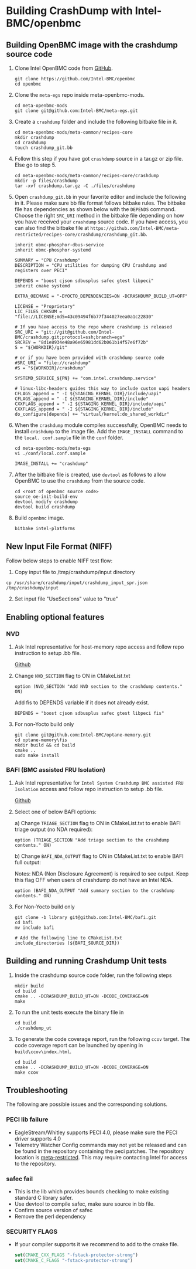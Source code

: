 # Building CrashDump with Intel-BMC/openbmc

## Building OpenBMC image with the crashdump source code

1. Clone Intel OpenBMC code from [GitHub](https://github.com/Intel-BMC/openbmc).
    ```shell
    git clone https://github.com/Intel-BMC/openbmc
    cd openbmc
    ```

2. Clone the `meta-egs` repo inside meta-openbmc-mods.
    ```shell
    cd meta-openbmc-mods
    git clone git@github.com:Intel-BMC/meta-egs.git
    ```

3. Create a `crashdump` folder and include the following bitbake file in it.
    ```shell
    cd meta-openbmc-mods/meta-common/recipes-core
    mkdir crashdump
    cd crashdump
    touch crashdump_git.bb
    ```

4. Follow this step if you have got `crashdump` source in a tar.gz or zip file.
Else go to step 5.
    ```shell
    cd meta-openbmc-mods/meta-common/recipes-core/crashdump
    mkdir -p files/crashdump
    tar -xvf crashdump.tar.gz -C ./files/crashdump
    ```

5. Open `crashdump_git.bb` in your favorite editor and include the following in
it. Please make sure bb file format follows bitbake rules. The bitbake file has
dependencies as shown below with the `DEPENDS` command. Choose the right
`SRC_URI` method in the bitbake file depending on how you have received your
`crashdump` source code. If you have access, you can also find the bitbake file
at `https://github.com/Intel-BMC/meta-restricted/recipes-core/crashdump/crashdump_git.bb`.

    ```bitbake
    inherit obmc-phosphor-dbus-service
    inherit obmc-phosphor-systemd

    SUMMARY = "CPU Crashdump"
    DESCRIPTION = "CPU utilities for dumping CPU Crashdump and registers over PECI"

    DEPENDS = "boost cjson sdbusplus safec gtest libpeci"
    inherit cmake systemd

    EXTRA_OECMAKE = "-DYOCTO_DEPENDENCIES=ON -DCRASHDUMP_BUILD_UT=OFF"

    LICENSE = "Proprietary"
    LIC_FILES_CHKSUM = "file://LICENSE;md5=43c09494f6b77f344027eea0a1c22830"

    # If you have access to the repo where crashdump is released
    SRC_URI = "git://git@github.com/Intel-BMC/crashdump.git;protocol=ssh;branch=egs"
    SRCREV = "8d1e8934e48a96e65981dd62b061b14f57e6f72b"
    S = "${WORKDIR}/git"

    # or if you have been provided with crashdump source code
    #SRC_URI = "file://crashdump"
    #S = "${WORKDIR}/crashdump"

    SYSTEMD_SERVICE_${PN} += "com.intel.crashdump.service"

    # linux-libc-headers guides this way to include custom uapi headers
    CFLAGS_append = " -I ${STAGING_KERNEL_DIR}/include/uapi"
    CFLAGS_append = " -I ${STAGING_KERNEL_DIR}/include"
    CXXFLAGS_append = " -I ${STAGING_KERNEL_DIR}/include/uapi"
    CXXFLAGS_append = " -I ${STAGING_KERNEL_DIR}/include"
    do_configure[depends] += "virtual/kernel:do_shared_workdir"
    ```

6. When the `crashdump` module compiles successfully, OpenBMC needs to install
`crashdump` to the image file. Add the `IMAGE_INSTALL` command to the `local.
conf.sample` file in the `conf` folder.

    ```shell
    cd meta-openbmc-mods/meta-egs
    vi ./conf/local.conf.sample
    ```

    ```vi
    IMAGE_INSTALL += "crashdump"
    ```

7. After the bitbake file is created, use `devtool` as follows to allow OpenBMC
to use the `crashdump` from the source code.
    ```shell
    cd <root of openbmc source code>
    source oe-init-build-env
    devtool modify crashdump
    devtool build crashdump
    ```

8. Build `openbmc` image.

    ```shell
    bitbake intel-platforms
    ```

## New Input File Format (NIFF)

Follow below steps to enable NIFF test flow:

1. Copy input file to /tmp/crashdump/input directory

```example
cp /usr/share/crashdump/input/crashdump_input_spr.json /tmp/crashdump/input
```

2. Set input file "UseSections" value to "true"

## Enabling optional features

### NVD

1. Ask Intel representative for host-memory repo access and follow repo
   instruction to setup .bb file.

   [Github](https://github.com/Intel-BMC/host-memory)

2. Change `NVD_SECTION` flag to ON in CMakeList.txt

   ```
   option (NVD_SECTION "Add NVD section to the crashdump contents." ON)
   ```

   Add fis to DEPENDS variable if it does not already exist.
   ```
   DEPENDS = "boost cjson sdbusplus safec gtest libpeci fis"
   ```

3. For non-Yocto build only

   ```shell
   git clone git@github.com:Intel-BMC/optane-memory.git
   cd optane-memory\fis
   mkdir build && cd build
   cmake ..
   sudo make install
   ```

### BAFI (BMC assisted FRU Isolation)

1. Ask Intel representative for `Intel System Crashdump BMC assisted FRU Isolation`
   access and follow repo instruction to setup .bb file.

   [Github](https://github.com/Intel-BMC/bafi)

2. Select one of below BAFI options:

   a) Change `TRIAGE_SECTION` flag to ON in CMakeList.txt to enable BAFI triage output (no NDA required):

   ```
   option (TRIAGE_SECTION "Add triage section to the crashdump contents." ON)
   ```

   b) Change `BAFI_NDA_OUTPUT` flag to ON in CMakeList.txt to enable BAFI full output:

   Notes: NDA (Non Disclosure Agreement) is required to see output. Keep this flag OFF when users of crashdump do not have an Intel NDA.

   ```
   option (BAFI_NDA_OUTPUT "Add summary section to the crashdump contents." ON)
   ```

3. For Non-Yocto build only

   ```shell
   git clone -b library git@github.com:Intel-BMC/bafi.git
   cd bafi
   mv include bafi

   # Add the following line to CMakeList.txt
   include_directories (${BAFI_SOURCE_DIR})
   ```

## Building and running Crashdump Unit tests

1. Inside the crashdump source code folder, run the following steps

    ```shell
    mkdir build
    cd build
    cmake .. -DCRASHDUMP_BUILD_UT=ON -DCODE_COVERAGE=ON
    make
    ```

2. To run the unit tests execute the binary file in
    ```shell
    cd build
    ./crashdump_ut
    ```

3. To generate the code coverage report, run the following `ccov` target. The
code coverage report can be launched by opening in `build\ccov\index.html`.
    ```
    cd build
    cmake .. -DCRASHDUMP_BUILD_UT=ON -DCODE_COVERAGE=ON
    make ccov
    ```

## Troubleshooting
The following are possible issues and the corresponding solutions.

### PECI lib failure
- EagleStream/Whitley supports PECI 4.0, please make sure the PECI driver
supports 4.0
- Telemetry Watcher Config commands may not yet be released and can be found in
the repository containing the peci patches. The repository location is
[meta-restricted](https://github.com/Intel-BMC/meta-restricted/tree/master/recipes-core/libpeci/libpeci).
This may require contacting Intel for access to the repository.

### safec fail
- This is the lib which provides bounds checking to make existing standard C
library safer.
- Use devtool to compile safec, make sure source in bb file.
- Confirm source version of safec
- Remove the perl dependency

### SECURITY FLAGS
- If your compiler supports it we recommend to add to the cmake file.
    ```cmake
    set(CMAKE_CXX_FLAGS "-fstack-protector-strong")
    set(CMAKE_C_FLAGS "-fstack-protector-strong")
    ```
